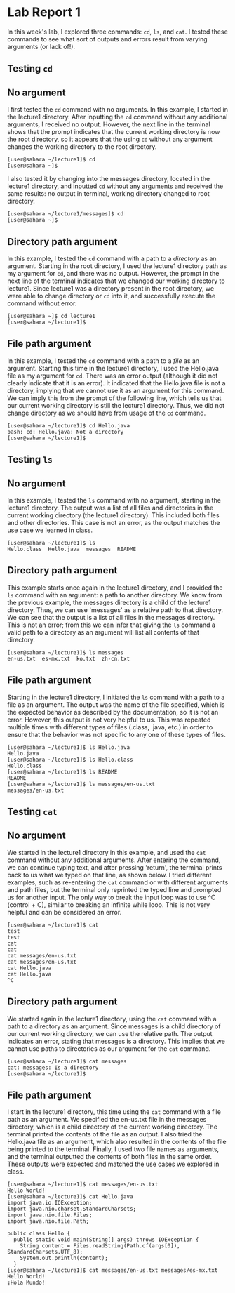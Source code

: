 # **Lab Report 1**

In this week's lab, I explored three commands: `cd`, `ls`, and `cat`. I tested these commands to see what sort of outputs and errors result from varying arguments (or lack of!). 


## Testing `cd`

No argument
---

I first tested the `cd` command with no arguments. In this example, I started in the lecture1 directory. After inputting the `cd` command without any additional arguments, I received no output. However, the next line in the terminal shows that the prompt indicates that the current working directory is now the root directory, so it appears that the using `cd` without any argument changes the working directory to the root directory.

```
[user@sahara ~/lecture1]$ cd
[user@sahara ~]$
```

I also tested it by changing into the messages directory, located in the lecture1 directory, and inputted `cd` without any arguments and received the same results: no output in terminal, working directory changed to root directory.

```
[user@sahara ~/lecture1/messages]$ cd
[user@sahara ~]$ 
```


Directory path argument
---

In this example, I tested the `cd` command with a path to a *directory* as an argument. Starting in the root directory, I used the lecture1 directory path as my argument for `cd`, and there was no output. However, the prompt in the next line of the terminal indicates that we changed our working directory to lecture1. Since lecture1 was a directory present in the root directory, we were able to change directory or `cd` into it, and successfully execute the command without error.

```
[user@sahara ~]$ cd lecture1
[user@sahara ~/lecture1]$ 
```


File path argument
---

In this example, I tested the `cd` command with a path to a *file* as an argument. Starting this time in the lecture1 directory, I used the Hello.java file as my argument for `cd`. There was an error output (although it did not clearly indicate that it is an error). It indicated that the Hello.java file is not a directory, implying that we cannot use it as an argument for this command. We can imply this from the prompt of the following line, which tells us that our current working directory is still the lecture1 directory. Thus, we did not change directory as we should have from usage of the `cd` command.

```
[user@sahara ~/lecture1]$ cd Hello.java
bash: cd: Hello.java: Not a directory
[user@sahara ~/lecture1]$ 
```



## Testing `ls`

No argument
---

In this example, I tested the `ls` command with no argument, starting in the lecture1 directory. The output was a list of all files and directories in the current working directory (the lecture1 directory). This included both files and other directories. This case is not an error, as the output matches the use case we learned in class.

```
[user@sahara ~/lecture1]$ ls
Hello.class  Hello.java  messages  README
```


Directory path argument
---

This example starts once again in the lecture1 directory, and I provided the `ls` command with an argument: a path to another directory. We know from the previous example, the messages directory is a child of the lecture1 directory. Thus, we can use 'messages' as a relative path to that directory. We can see that the output is a list of all files in the messages directory. This is not an error; from this we can infer that giving the `ls` command a valid path to a directory as an argument will list all contents of that directory.

```
[user@sahara ~/lecture1]$ ls messages
en-us.txt  es-mx.txt  ko.txt  zh-cn.txt
```


File path argument
---

Starting in the lecture1 directory, I initiated the `ls` command with a path to a file as an argument. The output was the name of the file specified, which is the expected behavior as described by the documentation, so it is not an error. However, this output is not very helpful to us. This was repeated multiple times with different types of files (.class, .java, etc.) in order to ensure that the behavior was not specific to any one of these types of files.

```
[user@sahara ~/lecture1]$ ls Hello.java
Hello.java
[user@sahara ~/lecture1]$ ls Hello.class
Hello.class
[user@sahara ~/lecture1]$ ls README
README
[user@sahara ~/lecture1]$ ls messages/en-us.txt
messages/en-us.txt
```



## Testing `cat`

No argument
---

We started in the lecture1 directory in this example, and used the `cat` command without any additional arguments. After entering the command, we can continue typing text, and after pressing 'return', the terminal prints back to us what we typed on that line, as shown below. I tried different examples, such as re-entering the `cat` command or with different arguments and path files, but the terminal only reprinted the typed line and prompted us for another input. The only way to break the input loop was to use ^C (control + C), similar to breaking an infinite while loop. This is not very helpful and can be considered an error.

```
[user@sahara ~/lecture1]$ cat
test
test
cat
cat
cat messages/en-us.txt
cat messages/en-us.txt
cat Hello.java
cat Hello.java
^C
```

Directory path argument
---

We started again in the lecture1 directory, using the `cat` command with a path to a directory as an argument. Since messages is a child directory of our current working directory, we can use the relative path. The output indicates an error, stating that messages is a directory. This implies that we cannot use paths to directories as our argument for the `cat` command.

```
[user@sahara ~/lecture1]$ cat messages
cat: messages: Is a directory
[user@sahara ~/lecture1]$
```

File path argument
---

I start in the lecture1 directory, this time using the `cat` command with a file path as an argument. We specified the en-us.txt file in the messages directory, which is a child directory of the current working directory. The terminal printed the contents of the file as an output. I also tried the Hello.java file as an argument, which also resulted in the contents of the file being printed to the terminal. Finally, I used two file names as arguments, and the terminal outputted the contents of both files in the same order. These outputs were expected and matched the use cases we explored in class.

```
[user@sahara ~/lecture1]$ cat messages/en-us.txt
Hello World!
[user@sahara ~/lecture1]$ cat Hello.java
import java.io.IOException;
import java.nio.charset.StandardCharsets;
import java.nio.file.Files;
import java.nio.file.Path;

public class Hello {
  public static void main(String[] args) throws IOException {
    String content = Files.readString(Path.of(args[0]), StandardCharsets.UTF_8);    
    System.out.println(content);
  }
[user@sahara ~/lecture1]$ cat messages/en-us.txt messages/es-mx.txt
Hello World!
¡Hola Mundo!
```
